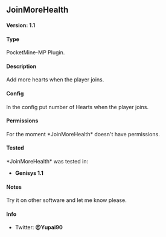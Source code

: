 <h2>JoinMoreHealth</h2>

<h4>Version: 1.1</h4>

<h4>Type</h4>
PocketMine-MP Plugin.

<h4>Description</h4>
Add more hearts when the player joins.

<h4>Config</h4>
In the config put number of Hearts when the player joins.

<h4>Permissions</h4>
For the moment *JoinMoreHealth* doesn't have permissions.

<h4>Tested</h4>
*JoinMoreHealth* was tested in:

* **Genisys 1.1**

<h4>Notes</h4>
Try it on other software and let me know please.

<h4>Info</h4>

* Twitter: **@Yupai90**

